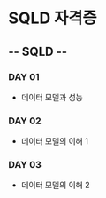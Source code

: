 # SQLD 자격증 

## -- SQLD --

### DAY 01 
  - 데이터 모델과 성능

### DAY 02
  - 데이터 모델의 이해 1

### DAY 03
  - 데이터 모델의 이해 2
   